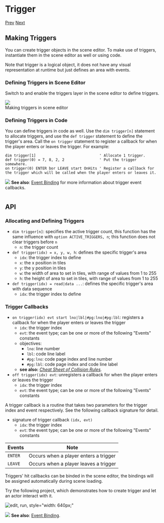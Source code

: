 # Trigger

[Prev]() [Next]()

## Making Triggers

You can create trigger objects in the scene editor. To make use of triggers, instantiate them in the scene editor as well or using code.

Note that trigger is a logical object, it does not have any visual representation at runtime but just defines an area with events.

### Defining Triggers in Scene Editor

Switch to and enable the triggers layer in the scene editor to define triggers.

<img src="imgs/editor-scene-making-triggers.png" class="diagram-image diagram-screenshot">

<div class="small-note">Making triggers in scene editor</div>

### Defining Triggers in Code

You can define triggers in code as well. Use the `dim trigger[n]` statement to allocate triggers, and use the `def trigger` statement to define the trigger's area. Call the `on trigger` statement to register a callback for when the player enters or leaves the trigger. For example:

```basic
dim trigger[1]                             ' Allocate 1 trigger.
def trigger(0) = 7, 8, 2, 2                ' Put the trigger somewhere.
on trigger(0) ENTER bor LEAVE start OnHits ' Register a callback for the trigger which will be called when the player enters or leaves it.
```
<!-- prg
!edit, run, title="Using trigger in code", style=""
dim trigger[1]                             ' Allocate 1 trigger.
def trigger(0) = 7, 8, 2, 2                ' Put the trigger somewhere.
on trigger(0) ENTER bor LEAVE start OnHits ' Register a callback for the trigger which will be called when the player enters or leaves it.

end

OnHits:
  ' Do something.
  end
-->

<div class="content-highlight" style="min-height: 48px;">
  <img src="imgs/logo-nokbd.png" class="logo-tip">
  <span class="content-text">
    <strong>See also</strong>: <a href="event-binding.html" class="nav-link">Event Binding</a> for more information about trigger event callbacks.
  </span>
</div>

## API

### Allocating and Defining Triggers

* `dim trigger[n]`: specifies the active trigger count, this function has the same influence with `option ACTIVE_TRIGGERS, n`; this function does not clear triggers before `n`
  * `n`: the trigger count
* `def trigger(idx) = x, y, w, h`: defines the specific trigger's area
  * `idx`: the trigger index to define
  * `x`: the x position in tiles
  * `y`: the y position in tiles
  * `w`: the width of area to set in tiles, with range of values from 1 to 255
  * `h`: the height of area to set in tiles, with range of values from 1 to 255
* `def trigger(idx) = read|data ...`: defines the specific trigger's area with data sequence
  * `idx`: the trigger index to define

### Trigger Callbacks

* `on trigger(idx) evt start lno|lbl|#pg:lno|#pg:lbl`: registers a callback for when the player enters or leaves the trigger
  * `idx`: the trigger index
  * `evt`: the event type; can be one or more of the following "Events" constants
  * objectives:
    * `lno`: line number
    * `lbl`: code line label
    * `#pg:lno`: code page index and line number
    * `#pg:lbl`: code page index and code line label
  * **see also:** _[Cheat Sheet of Collision Rules](https://paladin-t.github.io/kits/gbb/manual.html#cheat-sheet-of-collision-rules)._
* `off trigger(idx) evt`: unregisters a callback for when the player enters or leaves the trigger
  * `idx`: the trigger index
  * `evt`: the event type; can be one or more of the following "Events" constants

A trigger callback is a routine that takes two parameters for the trigger index and event respectively. See the following callback signature for detail.

* signature of trigger callback `(idx, evt)`
  * `idx`: the trigger index
  * `evt`: the event type; can be one or more of the following "Events" constants

| Events  | Note                                  |
|---------|---------------------------------------|
| `ENTER` | Occurs when a player enters a trigger |
| `LEAVE` | Occurs when a player leaves a trigger |

Triggers' hit callbacks can be binded in the scene editor, the bindings will be assigned automatically during scene loading.

Try the following project, which demonstrates how to create trigger and let an actor interact with it.

![edit, run, style="width: 640px;"](imgs/running-trigger.png)
<!-- prg
!edit, run, title="Playing with trigger", style=""
url://prgs/trigger-1.txt
-->

<div class="content-highlight" style="min-height: 48px;">
  <img src="imgs/logo-nokbd.png" class="logo-tip">
  <span class="content-text">
    <strong>See also</strong>: <a href="event-binding.html" class="nav-link">Event Binding</a>.
  </span>
</div>
